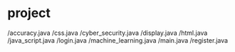 # project
/accuracy.java
/css.java
/cyber_security.java
/display.java
/html.java
/java_script.java
/login.java
/machine_learning.java
/main.java
/register.java

